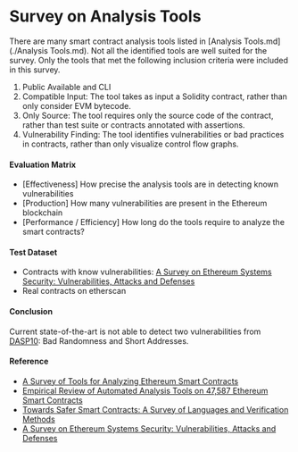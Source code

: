 # Survey on Analysis Tools
There are many smart contract analysis tools listed in [Analysis Tools.md](./Analysis Tools.md). Not all the identified tools are well suited for the survey. Only the tools that met the following inclusion criteria were included in this survey.

1. Public Available and CLI
2. Compatible Input: The tool takes as input a Solidity contract, rather than only consider EVM bytecode.
3. Only Source: The tool requires only the source code of the contract, rather than test suite or contracts annotated with assertions.
4. Vulnerability Finding: The tool identifies vulnerabilities or bad practices in contracts, rather than only visualize control flow graphs.

#### Evaluation Matrix

- [Effectiveness] How precise the analysis tools are in detecting known vulnerabilities
- [Production] How many vulnerabilities are present in the Ethereum blockchain
- [Performance / Efficiency] How long do the tools require to analyze the smart contracts?

#### Test Dataset

- Contracts with know vulnerabilities: [A Survey on Ethereum Systems Security: Vulnerabilities, Attacks and Defenses](https://arxiv.org/pdf/1908.04507.pdf)
- Real contracts on etherscan

#### Conclusion

Current state-of-the-art is not able to detect two vulnerabilities from [DASP10](https://dasp.co/): Bad Randomness and Short Addresses. 

#### Reference

- [A Survey of Tools for Analyzing Ethereum Smart Contracts](https://publik.tuwien.ac.at/files/publik_278277.pdf)
- [Empirical Review of Automated Analysis Tools on 47,587 Ethereum Smart Contracts](https://arxiv.org/pdf/1910.10601.pdf)
- [Towards Safer Smart Contracts: A Survey of Languages and Verification Methods](https://arxiv.org/pdf/1809.09805.pdf)
- [A Survey on Ethereum Systems Security: Vulnerabilities, Attacks and Defenses](https://arxiv.org/pdf/1908.04507.pdf)
